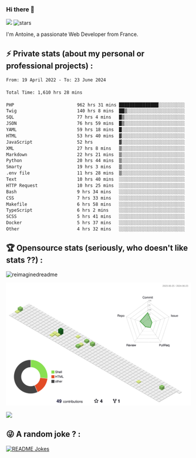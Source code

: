 ### Hi there 👋

![](https://komarev.com/ghpvc/?username=niotna)
<img src="https://img.shields.io/github/stars/niotna?label=Stars" alt="stars">

I'm Antoine, a passionate Web Developer from France.

## :zap: Private stats (about my personal or professional projects) : 

<!--START_SECTION:waka-->

```txt
From: 19 April 2022 - To: 23 June 2024

Total Time: 1,610 hrs 28 mins

PHP                        962 hrs 31 mins ███████████████░░░░░░░░░░   59.77 %
Twig                       140 hrs 8 mins  ██▒░░░░░░░░░░░░░░░░░░░░░░   08.70 %
SQL                        77 hrs 4 mins   █▒░░░░░░░░░░░░░░░░░░░░░░░   04.79 %
JSON                       76 hrs 59 mins  █▒░░░░░░░░░░░░░░░░░░░░░░░   04.78 %
YAML                       59 hrs 18 mins  █░░░░░░░░░░░░░░░░░░░░░░░░   03.68 %
HTML                       53 hrs 40 mins  ▓░░░░░░░░░░░░░░░░░░░░░░░░   03.33 %
JavaScript                 52 hrs          ▓░░░░░░░░░░░░░░░░░░░░░░░░   03.23 %
XML                        27 hrs 8 mins   ▒░░░░░░░░░░░░░░░░░░░░░░░░   01.69 %
Markdown                   22 hrs 21 mins  ▒░░░░░░░░░░░░░░░░░░░░░░░░   01.39 %
Python                     20 hrs 44 mins  ▒░░░░░░░░░░░░░░░░░░░░░░░░   01.29 %
Smarty                     19 hrs 3 mins   ▒░░░░░░░░░░░░░░░░░░░░░░░░   01.18 %
.env file                  11 hrs 28 mins  ▒░░░░░░░░░░░░░░░░░░░░░░░░   00.71 %
Text                       10 hrs 40 mins  ░░░░░░░░░░░░░░░░░░░░░░░░░   00.66 %
HTTP Request               10 hrs 25 mins  ░░░░░░░░░░░░░░░░░░░░░░░░░   00.65 %
Bash                       9 hrs 34 mins   ░░░░░░░░░░░░░░░░░░░░░░░░░   00.59 %
CSS                        7 hrs 33 mins   ░░░░░░░░░░░░░░░░░░░░░░░░░   00.47 %
Makefile                   6 hrs 58 mins   ░░░░░░░░░░░░░░░░░░░░░░░░░   00.43 %
TypeScript                 6 hrs 2 mins    ░░░░░░░░░░░░░░░░░░░░░░░░░   00.38 %
SCSS                       5 hrs 41 mins   ░░░░░░░░░░░░░░░░░░░░░░░░░   00.35 %
Docker                     5 hrs 37 mins   ░░░░░░░░░░░░░░░░░░░░░░░░░   00.35 %
Other                      4 hrs 32 mins   ░░░░░░░░░░░░░░░░░░░░░░░░░   00.28 %
```

<!--END_SECTION:waka-->

## :trophy: Opensource stats (seriously, who doesn't like stats ??) : 

<!---
[![Top Langs](https://github-readme-stats.vercel.app/api/top-langs/?username=niotna)](https://github.com/anuraghazra/github-readme-stats) 
-->
<img src="https://myreadme.vercel.app/api/embed/niotna?panels=userstatistics,toprepositories,toplanguages,commitgraph" alt="reimaginedreadme" />

![](./profile-3d-contrib/profile-green-animate.svg)

<img src="https://github-profile-trophy.vercel.app/?username=niotna&theme=juicyfresh&no-bg=true" />

## :stuck_out_tongue_winking_eye: A random joke ? : 

<a href="https://readme-jokes.vercel.app"><img align="center" src="https://readme-jokes.vercel.app/api" alt="README Jokes"></a>
